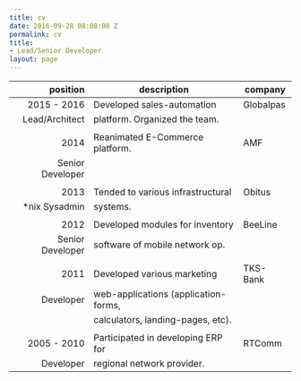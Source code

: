 ```yaml
---
title: cv
date: 2016-09-28 08:08:00 Z
permalink: cv
title:
- Lead/Senior Developer
layout: page
---
```


| position         | description                           | company   |
| ----------------:| ------------------------------------- | --------- |
| 2015 - 2016      | Developed sales-automation            | Globalpas |
| Lead/Architect   | platform. Organized the team.         |           |
|                  |                                       |           |
| 2014             | Reanimated E-Commerce platform.       | AMF       |
| Senior Developer |                                 |     |           |
|                  |                                       |           |
| 2013             | Tended to various infrastructural     | Obitus    |
| \*nix Sysadmin   | systems.                              |           |
|                  |                                       |           |
| 2012             | Developed modules for inventory       | BeeLine   |
| Senior Developer | software of mobile network op.        |           |
|                  |                                       |           |
| 2011             | Developed various marketing           | TKS-Bank  |
| Developer        | web-applications (application-forms,  |           |
|                  | calculators, landing-pages, etc).     |           |
|                  |                                       |           |
| 2005 - 2010      | Participated in developing ERP for    | RTComm    |
| Developer        | regional network provider.            |           |
